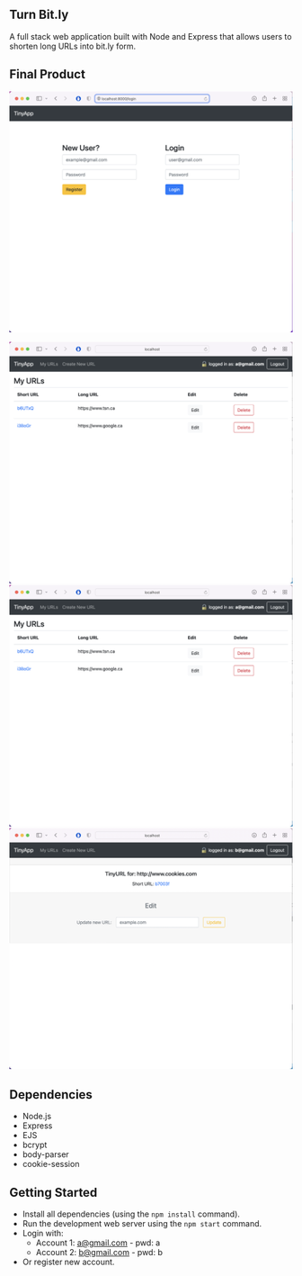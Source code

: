 ## Turn Bit.ly

A full stack web application built with Node and Express that allows users to shorten long URLs into bit.ly form.

## Final Product

![Login Page](display/loginPage.png)

![Account 1 Login](display/1stAccLogin.png)
![Account 2 Login](display/1stAccLogin.png)
![New and Update url Page](display/newAndEditPage.png)

## Dependencies

- Node.js
- Express
- EJS
- bcrypt
- body-parser
- cookie-session

## Getting Started

- Install all dependencies (using the `npm install` command).
- Run the development web server using the `npm start` command.
- Login with:
  - Account 1: a@gmail.com - pwd: a
  - Account 2: b@gmail.com - pwd: b
- Or register new account.